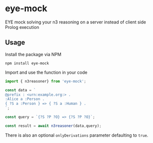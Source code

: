 # eye-mock
EYE mock solving your n3 reasoning on a server instead of client side Prolog execution

## Usage

Install the package via NPM
```
npm install eye-mock
```

Import and use the function in your code
```javascript
import { n3reasoner} from 'eye-mock';

const data = `
@prefix : <urn:example.org:> .
:Alice a :Person .
{ ?S a :Person } => { ?S a :Human } .
`;

const query = `{?S ?P ?O} => {?S ?P ?O}`;

const result = await n3reasoner(data,query);
```

There is also an optional `onlyDerivations` parameter defaulting to `true`.
